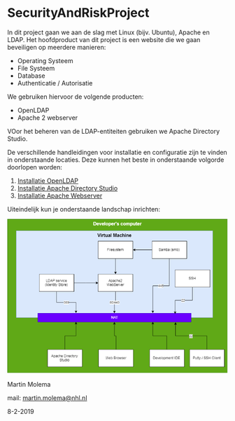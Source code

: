 # SecurityAndRiskProject

In dit project gaan we aan de slag met Linux (bijv. Ubuntu), Apache en LDAP. Het hoofdproduct van dit project is een website die we gaan beveiligen op meerdere manieren:
  * Operating Systeem
  * File Systeem
  * Database
  * Authenticatie / Autorisatie

We gebruiken hiervoor de volgende producten:
  * OpenLDAP
  * Apache 2 webserver
  
VOor het beheren van de LDAP-entiteiten gebruiken we Apache Directory Studio. 

De verschillende handleidingen voor installatie en configuratie zijn te vinden in onderstaande locaties. Deze kunnen
het beste in onderstaande volgorde doorlopen worden:
  1. [Installatie OpenLDAP](./OpenLDAP/README.md)
  1. [Installatie Apache Directory Studio](./ApacheLDAPStudio/README.md)
  1. [Installatie Apache Webserver](./ApacheWebServer/README.md)
  
Uiteindelijk kun je onderstaande landschap inrichten:

![Landschap](images/ProjectSecurity&Risk.png)  

Martin Molema

mail: [martin.molema@nhl.nl](mailto:martin.molema@nhl.nl)

8-2-2019
  
